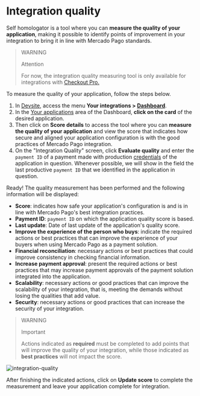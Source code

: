 # Integration quality

Self homologator is a tool where you can **measure the quality of your application**, making it possible to identify points of improvement in your integration to bring it in line with Mercado Pago standards.

> WARNING
>
> Attention
>
> For now, the integration quality measuring tool is only available for integrations with [Checkout Pro.](/developers/en/docs/checkout-pro/landing)

To measure the quality of your application, follow the steps below.

1. In [Devsite](/developers/en/docs), access the menu **Your integrations > [Dashboard](/developers/en/guides/additional-content/dashboard/introduction)**.
2. In the [Your applications](/developers/en/docs/dashboard/applications) area of ​​the Dashboard, **click on the card** of the desired application.
3. Then click on **Score details** to access the tool where you can **measure the quality of your application** and view the score that indicates how secure and aligned your application configuration is with the good practices of Mercado Pago integration.
4. On the "Integration Quality" screen, click **Evaluate quality** and enter the `payment ID` of a payment made with production [credentials](/developers/en/guides/additional-content/credentials/credentials) of the application in question. Whenever possible, we will show in the field the last productive `payment ID` that we identified in the application in question.

Ready! The quality measurement has been performed and the following information will be displayed:

* **Score**: indicates how safe your application's configuration is and is in line with Mercado Pago's best integration practices.
* **Payment ID**: `payment ID` on which the application quality score is based.
* **Last update**: Date of last update of the application's quality score.
* **Improve the experience of the person who buys**: indicate the required actions or best practices that can improve the experience of your buyers when using Mercado Pago as a payment solution.
* **Financial reconciliation**: necessary actions or best practices that could improve consistency in checking financial information.
* **Increase payment approval**: present the required actions or best practices that may increase payment approvals of the payment solution integrated into the application.
* **Scalability**: necessary actions or good practices that can improve the scalability of your integration, that is, meeting the demands without losing the qualities that add value.
* **Security**: necessary actions or good practices that can increase the security of your integration.

> WARNING
>
> Important
>
> Actions indicated as **required** must be completed to add points that will improve the quality of your integration, while those indicated as **best practices** will not impact the score.

![integration-quality](homologator/integration-quality-pt.png)

After finishing the indicated actions, click on **Update score** to complete the measurement and leave your application complete for integration.